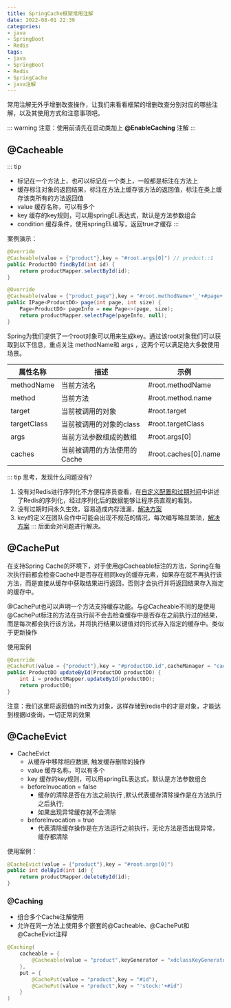 ```yaml
---
title: SpringCache框架常用注解
date: 2022-08-01 22:39
categories:
- java
- SpringBoot
- Redis
tags:
- java
- SpringBoot
- Redis
- SpringCache
- java注解
---
```


常用注解无外乎增删改查操作，让我们来看看框架的增删改查分别对应的哪些注解，以及其使用方式和注意事项吧。
<!-- more -->

::: warning
注意：使用前请先在启动类加上 **@EnableCaching** 注解
:::

## @Cacheable
::: tip
- 标记在一个方法上，也可以标记在一个类上，一般都是标注在方法上
- 缓存标注对象的返回结果，标注在方法上缓存该方法的返回值，标注在类上缓存该类所有的方法返回值
- value 缓存名称，可以有多个
- key 缓存的key规则，可以用springEL表达式，默认是方法参数组合
- condition 缓存条件，使用springEL编写，返回true才缓存
:::


案例演示：

```java
@Override
@Cacheable(value = {"product"},key = "#root.args[0]") // product::1
public ProductDO findById(int id) {
    return productMapper.selectById(id);
}

@Override
@Cacheable(value = {"product_page"},key = "#root.methodName+'_'+#page+'_'+#size") //product_page::page_1_5
public IPage<ProductDO> page(int page, int size) {
    Page<ProductDO> pageInfo = new Page<>(page, size);
    return productMapper.selectPage(pageInfo, null);
}
```

Spring为我们提供了一个root对象可以用来生成key。通过该root对象我们可以获取到以下信息，重点关注 methodName和 args ，这两个可以满足绝大多数使用场景。

| 属性名称    | 描述                        | 示例                 |
| ----------- | --------------------------- | -------------------- |
| methodName  | 当前方法名                  | #root.methodName     |
| method      | 当前方法                    | #root.method.name    |
| target      | 当前被调用的对象            | #root.target         |
| targetClass | 当前被调用的对象的class     | #root.targetClass    |
| args        | 当前方法参数组成的数组      | #root.args[0]        |
| caches      | 当前被调用的方法使用的Cache | #root.caches[0].name |

::: tip
思考，发现什么问题没有?
1. 没有对Redis进行序列化不方便程序员查看，在[自定义配置和过期时间](/后端开发/redis专栏/SpringCache框架/自定义配置和过期时间)中讲述了Redis的序列化，经过序列化后的数据能够让程序员直观的看到。
2. 没有过期时间永久生效，容易造成内存泄漏，[解决方案](/后端开发/redis专栏/SpringCache框架/自定义配置和过期时间)
3. key的定义在团队合作中可能会出现不规范的情况，每次编写略显繁琐，[解决方案](/后端开发/redis专栏/SpringCache框架/自定义缓存KeyGenerator)
:::
后面会对问题进行解决。



## @CachePut

在支持Spring Cache的环境下，对于使用@Cacheable标注的方法，Spring在每次执行前都会检查Cache中是否存在相同key的缓存元素，如果存在就不再执行该方法，而是直接从缓存中获取结果进行返回，否则才会执行并将返回结果存入指定的缓存中。

@CachePut也可以声明一个方法支持缓存功能。与@Cacheable不同的是使用@CachePut标注的方法在执行前不会去检查缓存中是否存在之前执行过的结果，而是每次都会执行该方法，并将执行结果以键值对的形式存入指定的缓存中。类似于更新操作

使用案例

```java
@Override
@CachePut(value = {"product"},key = "#productDO.id",cacheManager = "cacheManager1Hour")
public ProductDO updateById(ProductDO productDO) {
    int i = productMapper.updateById(productDO);
    return productDO;
}
```

注意：我们这里将返回值的int改为对象，这样存储到redis中的才是对象，才能达到根据id查询，一切正常的效果



## @CacheEvict

- CacheEvict
    - 从缓存中移除相应数据, 触发缓存删除的操作
    - value 缓存名称，可以有多个
    - key 缓存的key规则，可以用springEL表达式，默认是方法参数组合
    - beforeInvocation = false
        - 缓存的清除是否在方法之前执行 ,默认代表缓存清除操作是在方法执行之后执行;
        - 如果出现异常缓存就不会清除
    - beforeInvocation = true
        - 代表清除缓存操作是在方法运行之前执行，无论方法是否出现异常，缓存都清除

使用案例：

```java
@CacheEvict(value = {"product"},key = "#root.args[0]")
public int delById(int id) {
    return productMapper.deleteById(id);
}
```



### @Caching

- 组合多个Cache注解使用
- 允许在同一方法上使用多个嵌套的@Cacheable、@CachePut和@CacheEvict注释

```java
@Caching(
    cacheable = {
        @Cacheable(value = "product",keyGenerator = "xdclassKeyGenerator")
    },
    put = {
        @CachePut(value = "product",key = "#id"),
        @CachePut(value = "product",key = "'stock:'+#id")
    }
)
```

